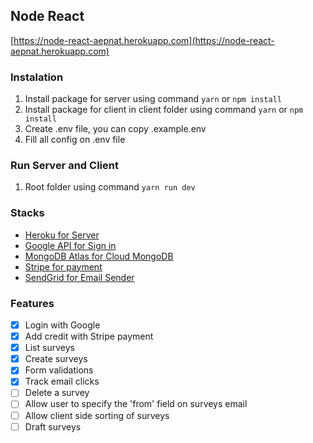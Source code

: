 ## Node React
[https://node-react-aepnat.herokuapp.com](https://node-react-aepnat.herokuapp.com)

### Instalation

1. Install package for server using command `yarn` or `npm install`
2. Install package for client in client folder using command `yarn` or `npm install`
3. Create .env file, you can copy .example.env
4. Fill all config on .env file

### Run Server and Client

1. Root folder using command `yarn run dev`

### Stacks

- [Heroku for Server](https://heroku.com)
- [Google API for Sign in](https://console.developers.google.com/)
- [MongoDB Atlas for Cloud MongoDB](https://cloud.mongodb.com)
- [Stripe for payment](https://stripe.com)
- [SendGrid for Email Sender](https://sendgrid.com)

### Features
- [x] Login with Google
- [x] Add credit with Stripe payment
- [x] List surveys
- [x] Create surveys
- [x] Form validations
- [x] Track email clicks
- [ ] Delete a survey
- [ ] Allow user to specify the 'from' field on surveys email
- [ ] Allow client side sorting of surveys
- [ ] Draft surveys